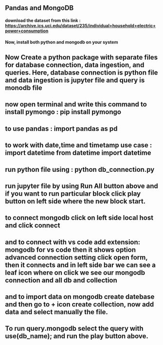## Pandas and MongoDB
#### download the dataset from this link : https://archive.ics.uci.edu/dataset/235/individual+household+electric+power+consumption
#### Now, install both python and mongodb on your system 
## Now Create a python package with separate files for database connection, data ingestion, and queries. Here, database connection is python file and data ingestion is jupyter file and query is monodb file
## now open terminal and write this command to install pymongo : pip install pymongo 
## to use pandas : import pandas as pd 
## to work with date,time and timetamp use case : import datetime from datetime import datetime
## run python file using : python db_connection.py 
## run jupyter file by using Run All button above and if you want to run particular block click play button on left side where the new block start.
## to connect mongodb click on left side local host and click connect
## and to connect with vs code add extension: mongodb for vs code then it shows option advanced connection setting click open form, then it connects and in left side bar we can see a leaf icon where on click we see our mongodb connection and all db and collection
## and to import data on mongodb create datebase and then go to + icon create collection, now add data and select manually the file.
## To run query.mongodb select the query with use(db_name); and run the play button above.

